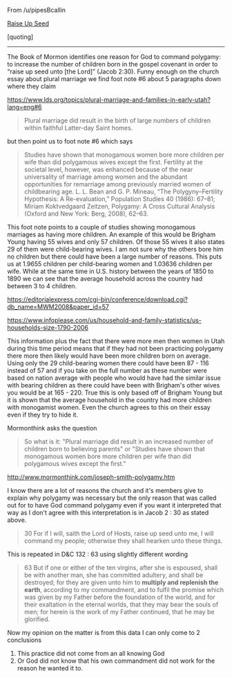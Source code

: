 
From /u/pipesBcallin

[Raise Up Seed](https://www.reddit.com/r/MormonDoctrine/comments/7ge6gn/raise_up_seed/)

[quoting]

---

The Book of Mormon identifies one reason for God to command polygamy: to increase the number of children born in the gospel covenant in order to “raise up seed unto [the Lord]” (Jacob 2:30). Funny enough on the church essay about plural marriage we find foot note #6 about 5 paragraphs down where they claim 

https://www.lds.org/topics/plural-marriage-and-families-in-early-utah?lang=eng#6

>Plural marriage did result in the birth of large numbers of children within faithful Latter-day Saint homes.

but then point us to foot note #6 which says 

>Studies have shown that monogamous women bore more children per wife than did polygamous wives except the first. Fertility at the societal level, however, was enhanced because of the near universality of marriage among women and the abundant opportunities for remarriage among previously married women of childbearing age. L. L. Bean and G. P. Mineau, “The Polygyny–Fertility Hypothesis: A Re-evaluation,” Population Studies 40 (1986): 67–81; Miriam Koktvedgaard Zeitzen, Polygamy: A Cross Cultural Analysis (Oxford and New York: Berg, 2008), 62–63.

This foot note points to a couple of studies showing monogamous marriages as having more children. An example of this would be Brigham Young having 55 wives and only 57 children. Of those 55 wives it also states 29 of them were child-bearing wives. I am not sure why the others bore him no children but there could have been a large number of reasons. This puts us at 1.9655 children per child-bearing women and 1.03636 children per wife. While at the same time in U.S. history between the years of 1850 to 1890 we can see that the average household across the country had between 3 to 4 children. 

https://editorialexpress.com/cgi-bin/conference/download.cgi?db_name=MWM2008&paper_id=57

https://www.infoplease.com/us/household-and-family-statistics/us-households-size-1790-2006  

This information plus the fact that there were more men then women in Utah during this time period means that if they had not been practicing polygamy there more then likely would have been more children born on average. Using only the 29 child-bearing women there could have been 87 - 116 instead of 57 and if you take on the full number as these number were based on nation average with people who would have had the similar issue with bearing children as there could have been with Brigham's other wives you would be at 165 - 220. True this is only based off of Brigham Young but it is shown that the average household in the country had more children with monogamist women. Even the church agrees to this on their essay even if they try to hide it. 

Mormonthink asks the question

>So what is it: "Plural marriage did result in an increased number of children born to believing parents" or "Studies have shown that monogamous women bore more children per wife than did polygamous wives except the first."

http://www.mormonthink.com/joseph-smith-polygamy.htm

I know there are a lot of reasons the church and it's members give to explain why polygamy was necessary but the only reason that was called out for to have God command polygamy even if you want it interpreted that way as I don't agree with this interpretation is in Jacob 2 : 30 as stated above.

>30 For if I will, saith the Lord of Hosts, raise up seed unto me, I will command my people; otherwise they shall hearken unto these things.

This is repeated in D&C 132 : 63 using slightly different wording

>63 But if one or either of the ten virgins, after she is espoused, shall be with another man, she has committed adultery, and shall be destroyed; for they are given unto him to **multiply and replenish the earth**, according to my commandment, and to fulfil the promise which was given by my Father before the foundation of the world, and for their exaltation in the eternal worlds, that they may bear the souls of men; for herein is the work of my Father continued, that he may be glorified.

Now my opinion on the matter is from this data I can only come to 2 conclusions

1.  This practice did not come from an all knowing God
2.  Or God did not know that his own commandment did not work for the reason he wanted it to.  
